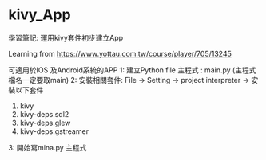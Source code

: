 # kivy_App
學習筆記: 運用kivy套件初步建立App

Learning from https://www.yottau.com.tw/course/player/705/13245

可適用於IOS 及Android系統的APP
1: 建立Python file 主程式 : main.py (主程式檔名一定要取main)
2: 安裝相關套件:
File -> Setting -> project interpreter -> 安裝以下套件
1) kivy
2) kivy-deps.sdl2
3) kivy-deps.glew
4) kivy-deps.gstreamer

3: 開始寫mina.py 主程式

